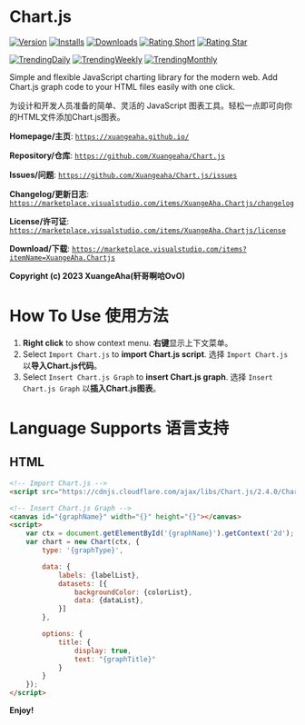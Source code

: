 # Chart.js

[![Version](https://vsmarketplacebadges.dev/version/xuangeaha.chartjs.svg?&colorB=orange)](https://marketplace.visualstudio.com/items?itemName=xuangeaha.chartjs) [![Installs](https://vsmarketplacebadges.dev/installs/xuangeaha.chartjs.svg)](https://marketplace.visualstudio.com/items?itemName=xuangeaha.chartjs) [![Downloads](https://vsmarketplacebadges.dev/downloads/xuangeaha.chartjs.svg)](https://marketplace.visualstudio.com/items?itemName=xuangeaha.chartjs) [![Rating Short](https://vsmarketplacebadges.dev/rating-short/xuangeaha.chartjs.svg)](https://marketplace.visualstudio.com/items?itemName=xuangeaha.chartjs) [![Rating Star](https://vsmarketplacebadges.dev/rating-star/xuangeaha.chartjs.svg)](https://marketplace.visualstudio.com/items?itemName=xuangeaha.chartjs)

[![TrendingDaily](https://vsmarketplacebadges.dev/trending-daily/xuangeaha.chartjs.svg?&colorB=blue)](https://marketplace.visualstudio.com/items?itemName=xuangeaha.chartjs) [![TrendingWeekly](https://vsmarketplacebadges.dev/trending-weekly/xuangeaha.chartjs.svg?&colorB=blue)](https://marketplace.visualstudio.com/items?itemName=xuangeaha.chartjs) [![TrendingMonthly](https://vsmarketplacebadges.dev/trending-monthly/xuangeaha.chartjs.svg?&colorB=blue)](https://marketplace.visualstudio.com/items?itemName=xuangeaha.chartjs)

Simple and flexible JavaScript charting library for the modern web. Add Chart.js graph code to your HTML files easily with one click.

为设计和开发人员准备的简单、灵活的 JavaScript 图表工具。轻松一点即可向你的HTML文件添加Chart.js图表。

**Homepage/主页**: [`https://xuangeaha.github.io/`](https://xuangeaha.github.io/)

**Repository/仓库**: [`https://github.com/Xuangeaha/Chart.js`](https://github.com/Xuangeaha/Chart.js)

**Issues/问题**: [`https://github.com/Xuangeaha/Chart.js/issues`](https://github.com/Xuangeaha/Chart.js/issues)

**Changelog/更新日志**: [`https://marketplace.visualstudio.com/items/XuangeAha.Chartjs/changelog`](https://marketplace.visualstudio.com/items/XuangeAha.Chartjs/changelog)

**License/许可证**: [`https://marketplace.visualstudio.com/items/XuangeAha.Chartjs/license`](https://marketplace.visualstudio.com/items/XuangeAha.Chartjs/license)

**Download/下载**: [`https://marketplace.visualstudio.com/items?itemName=XuangeAha.Chartjs`](https://marketplace.visualstudio.com/items?itemName=XuangeAha.Chartjs)

**Copyright (c) 2023 XuangeAha(轩哥啊哈OvO)**

# How To Use 使用方法

1. **Right click** to show context menu. **右键**显示上下文菜单。
2. Select `Import Chart.js` to **import Chart.js script**. 选择 `Import Chart.js` 以**导入Chart.js代码**。
3. Select `Insert Chart.js Graph` to **insert Chart.js graph**. 选择 `Insert Chart.js Graph` 以**插入Chart.js图表**。

# Language Supports 语言支持

## HTML

```html
<!-- Import Chart.js -->
<script src="https://cdnjs.cloudflare.com/ajax/libs/Chart.js/2.4.0/Chart.min.js"></script>

<!-- Insert Chart.js Graph -->
<canvas id="{graphName}" width="{}" height="{}"></canvas>
<script>
    var ctx = document.getElementById('{graphName}').getContext('2d');
    var chart = new Chart(ctx, {
        type: '{graphType}',

        data: {
            labels: {labelList},
            datasets: [{
                backgroundColor: {colorList},
                data: {dataList},
            }]
        },

        options: {
            title: {
                display: true,
                text: "{graphTitle}"
            }
        }
    });
</script>
```

**Enjoy!**
